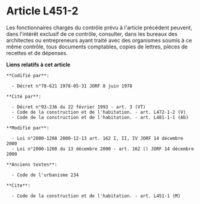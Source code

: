 # Article L451-2

Les fonctionnaires chargés du contrôle prévu à l'article précédent peuvent, dans l'intérêt exclusif de ce contrôle,
consulter, dans les bureaux des architectes ou entrepreneurs ayant traité avec des organismes soumis à ce même contrôle, tous
documents comptables, copies de lettres, pièces de recettes et de dépenses.

**Liens relatifs à cet article**

	**Codifié par**:

	  - Décret n°78-621 1978-05-31 JORF 8 juin 1978

	**Cité par**:

	  - Décret n°93-236 du 22 février 1993 - art. 3 (VT)
	  - Code de la construction et de l'habitation. - art. L472-1-2 (V)
	  - Code de la construction et de l'habitation. - art. L481-1-1 (Ab)

	**Modifié par**:

	  - Loi n°2000-1208 2000-12-13 art. 162 I, II, IV JORF 14 décembre 2000
	  - Loi n°2000-1208 du 13 décembre 2000 - art. 162 () JORF 14 décembre 2000

	**Anciens textes**:

	  - Code de l'urbanisme 234

	**Cite**:

	  - Code de la construction et de l'habitation. - art. L451-1 (M)
